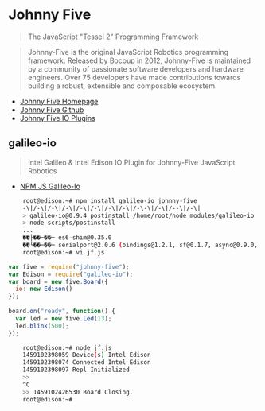 Johnny Five
==

> The JavaScript "Tessel 2" Programming Framework

> Johnny-Five is the original JavaScript Robotics programming framework. Released by Bocoup in 2012, Johnny-Five is maintained by a community of passionate software developers and hardware engineers. Over 75 developers have made contributions towards building a robust, extensible and composable ecosystem.

- [Johnny Five Homepage](http://johnny-five.io/)
- [Johnny Five Github](https://github.com/rwaldron/johnny-five)
- [Johnny Five IO Plugins](https://github.com/rwaldron/johnny-five#io-plugins)

## galileo-io

> Intel Galileo &amp; Intel Edison IO Plugin for Johnny-Five JavaScript Robotics

- [NPM JS Galileo-Io](https://www.npmjs.com/package/galileo-io)

```sh
    root@edison:~# npm install galileo-io johnny-five
    -\|/-\|/-\|/-\|/-\|/-\|/-\|/-\|/-\-\|/-\|/--\|/-\|
    > galileo-io@0.9.4 postinstall /home/root/node_modules/galileo-io
    > node scripts/postinstall
    ...
    ��├��─��─ es6-shim@0.35.0
    ��└��─��─ serialport@2.0.6 (bindings@1.2.1, sf@0.1.7, async@0.9.0, debug@2.2.0, optimist@0.6.1, nan@2.0.9)
    root@edison:~# vi jf.js
```

```js
var five = require("johnny-five");
var Edison = require("galileo-io");
var board = new five.Board({
  io: new Edison()
});
 
board.on("ready", function() {
  var led = new five.Led(13);
  led.blink(500);
});
```

```sh
    root@edison:~# node jf.js
    1459102398059 Device(s) Intel Edison  
    1459102398074 Connected Intel Edison  
    1459102398097 Repl Initialized  
    >> 
    ^C
    >> 1459102426530 Board Closing. 
    root@edison:~# 
```